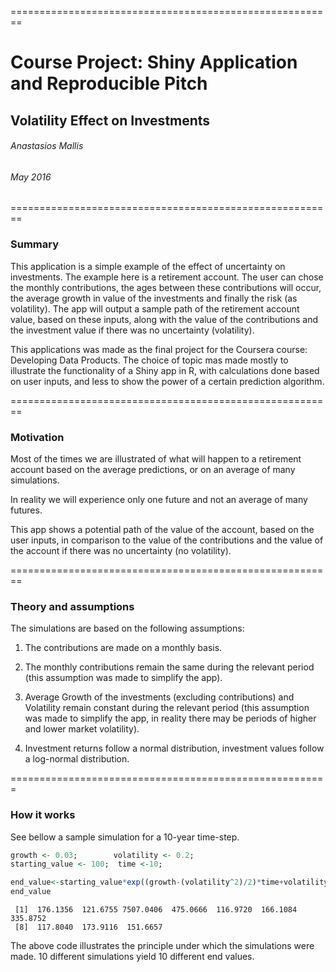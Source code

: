 

========================================================
# Course Project: Shiny Application and Reproducible Pitch
## Volatility Effect on Investments
###### Anastasios Mallis
###### May 2016

========================================================
### Summary

This application is a simple example of the effect of uncertainty on investments.
The example here is a retirement account.
The user can chose the monthly contributions, the ages between these contributions will occur, the average growth in value of the investments and finally the risk (as volatility).
The app will output a sample path of the retirement account value, based on these inputs, along with the value of the contributions and the investment value if there was no uncertainty (volatility).

This applications was made as the final project for the Coursera course: Developing Data Products.
The choice of topic mas made mostly to illustrate the functionality of a Shiny app in R, with calculations done based on user inputs, and less to show the power of a certain prediction algorithm.

========================================================
### Motivation

Most of the times we are illustrated of what will happen to a retirement account based on the average predictions, or on an average of many simulations.

In reality we will experience only one future and not an average of many futures.

This app shows a potential path of the value of the account, based on the user inputs, in comparison to the value of the contributions and the value of the account if there was no uncertainty (no volatility).

========================================================
### Theory and assumptions

The simulations are based on the following assumptions:

1. The contributions are made on a monthly basis.

2. The monthly contributions remain the same during the relevant period (this assumption was made to simplify the app).

3. Average Growth of the investments (excluding contributions) and Volatility remain constant during the relevant period (this assumption was made to simplify the app, in reality there may be periods of higher and lower market volatility).

4. Investment returns follow a normal distribution, investment values follow a log-normal distribution.

=======================================================
### How it works

See bellow a sample simulation for a 10-year time-step.

```r
growth <- 0.03;        volatility <- 0.2;
starting_value <- 100;  time <-10;

end_value<-starting_value*exp((growth-(volatility^2)/2)*time+volatility*sqrt(time)**rnorm(10));
end_value
```

```
 [1]  176.1356  121.6755 7507.0406  475.0666  116.9720  166.1084  335.8752
 [8]  117.8040  173.9116  151.6657
```
The above code illustrates the principle under which the simulations were made. 10 different simulations yield 10 different end values.



